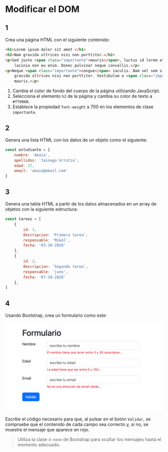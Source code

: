 # Modificar el DOM

## 1

Crea una página HTML con el siguiente contenido:

```html
<h1>Lorem ipsum dolor sit amet </h1>
<h2>Nam gravida ultrices nisi non porttitor.</h2>
<p>Sed justo <span class="importante">mauris</span>, luctus id lorem at, egestas condimentum leo. Nam in diam id felis
    lacinia non eu enim. Donec pulvinar neque convallis.</p>
<p>Neque <span class="importante">congue</span> iaculis. Nam vel sem sit amet ligula </a>mollis semper id eu mauris. Nam
    gravida ultrices nisi non porttitor. Vestibulum a <span class="importante">vehicula</span> risus. Nunc ut imperdiet
    mauris.</p>
```

1. Cambia el color de fondo del cuerpo de la página utilizando JavaScript.
2. Selecciona el elemento `h2` de la página y cambia su color de texto a `#ff0000`.
3. Establece la propiedad `font-weight` a 700 en los elementos de clase `importante`.

## 2

Genera una lista HTML con los datos de un objeto como el siguiente:

```javascript
const estudiante = {
    nombre: 'Amaia',
    apellidos: 'Jainaga Urrutia',
    edad: 27,
    email: 'amaia@email.com'
}
```

## 3

Genera una tabla HTML a partir de los datos almacenados en un array de objetos con la siguiente estructura:

```javascript
const tareas = [
    {
        id: 1,
        descripcion: 'Primera tarea',
        responsable: 'Mikel',
        fecha: '03-10-2020'
    },
    {
        id: 2,
        descripcion: 'Segunda tarea',
        responsable: 'june',
        fecha: '07-10-2020'
    },
]
```

## 4

Usando Bootstrap, crea un formulario como este:

![](formulario.png)

Escribe el código necesario para que, al pulsar en el botón `Validar`, se compruebe que el contenido de cada campo sea
correcto y, si no, se muestre el mensaje que aparece en rojo.

> Utiliza la clase `d-none` de Bootstrap para ocultar los mensajes hasta el momento adecuado.
